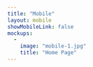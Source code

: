 ```yaml
---
title: "Mobile"
layout: mobile
showMobileLink: false
mockups:
  -
    image: "mobile-1.jpg"
    title: "Home Page"
---
```

